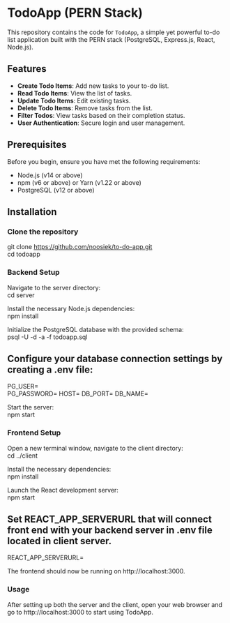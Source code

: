 # TodoApp (PERN Stack)

This repository contains the code for `TodoApp`, a simple yet powerful to-do list application built with the PERN stack (PostgreSQL, Express.js, React, Node.js).

## Features

- **Create Todo Items**: Add new tasks to your to-do list.
- **Read Todo Items**: View the list of tasks.
- **Update Todo Items**: Edit existing tasks.
- **Delete Todo Items**: Remove tasks from the list.
- **Filter Todos**: View tasks based on their completion status.
- **User Authentication**: Secure login and user management.  

## Prerequisites

Before you begin, ensure you have met the following requirements:  
- Node.js (v14 or above)  
- npm (v6 or above) or Yarn (v1.22 or above)  
- PostgreSQL (v12 or above)  

## Installation
### Clone the repository

git clone https://github.com/noosiek/to-do-app.git  
cd todoapp

### Backend Setup

Navigate to the server directory:  
cd server  

Install the necessary Node.js dependencies:  
npm install  

Initialize the PostgreSQL database with the provided schema:  
psql -U <username> -d <database> -a -f todoapp.sql  

## Configure your database connection settings by creating a .env file:  
PG_USER=  
PG_PASSWORD=
HOST= 
DB_PORT=
DB_NAME=
  
Start the server:  
npm start  

### Frontend Setup  
Open a new terminal window, navigate to the client directory:  
cd ../client  
  
Install the necessary dependencies:  
npm install  
  
Launch the React development server:  
npm start  

## Set REACT_APP_SERVERURL that will connect front end with your backend server in .env file located in client server.

REACT_APP_SERVERURL=

The frontend should now be running on http://localhost:3000.

### Usage
After setting up both the server and the client, open your web browser and go to http://localhost:3000 to start using TodoApp.
